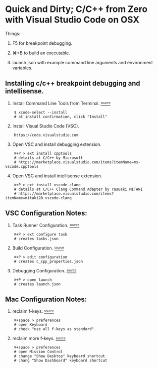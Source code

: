 Quick and Dirty; C/C++ from Zero with Visual Studio Code on OSX
===
Things:
1. F5 for breakpoint debugging.

2. ⌘+B to build an executable.

3. launch.json with example command line arguments and environment variables.

Installing c/c++ breakpoint debugging and intellisense.
---
1. Install Command Line Tools from Terminal. [<sup><sub>source</sub></sup>](http://osxdaily.com/2014/02/12/install-command-line-tools-mac-os-x/)
```
    $ xcode-select --install
    # at install confirmation, click "Install"
```
2. Install Visual Studio Code (VSC).
```
    https://code.visualstudio.com
```
3. Open VSC and install debugging extension.
```
    ⌘+P > ext install cpptools
    # details at C/C++ by Microsoft
    # https://marketplace.visualstudio.com/items?itemName=ms-vscode.cpptools
```
4. Open VSC and install intellisense extension.
```
    ⌘+P > ext install vscode-clang
    # details at C/C++ Clang Command Adapter by Yasuaki MITANI
    # https://marketplace.visualstudio.com/items?itemName=mitaki28.vscode-clang
```

VSC Configuration Notes:
---
1. Task Runner Configuration. [<sup><sub>source</sub></sup>](https://code.visualstudio.com/docs/editor/tasks)
```
    ⌘+P > ext configure task
    # creates tasks.json
```
2. Build Configuration. [<sup><sub>source</sub></sup>](https://code.visualstudio.com/docs/languages/cpp)
```
    ⌘+P > edit configuration 
    # creates c_cpp_properties.json
```
3. Debugging Configuration. [<sup><sub>source</sub></sup>](https://code.visualstudio.com/docs/editor/debugging)
```
    ⌘+P > open launch
    # creates launch.json
```

Mac Configuration Notes:
---
1. reclaim f-keys. [<sup><sub>source</sub></sup>](https://support.apple.com/en-us/HT204436)
```
    ⌘+space > preferences
    # open Keyboard
    # check "use all f-keys as standard".
```
2. reclaim more f-keys. [<sup><sub>source</sub></sup>](http://apple.stackexchange.com/questions/110525/how-do-i-get-f11-and-f12-to-behave-like-normal-function-keys)
```
    ⌘+space > preferences
    # open Mission Control
    # change "Show Desktop" keyboard shortcut
    # chang "Show Dashboard" keyboard shortcut
```
    
    
    